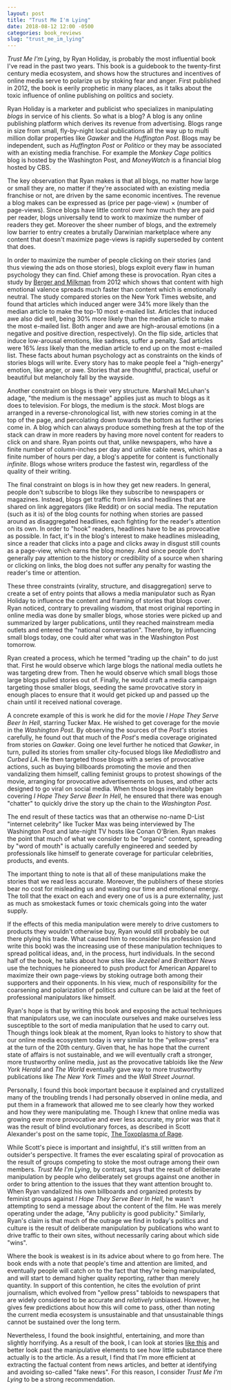 ```yaml
---
layout: post
title: "Trust Me I'm Lying"
date: 2018-08-12 12:00 -0500
categories: book_reviews
slug: "trust_me_im_lying"
---
```


_Trust Me I'm Lying_, by Ryan Holiday, is probably the most influential book I've read in the past two years. This book is a guidebook to the twenty-first century media ecosystem, and shows how the structures and incentives of online media serve to polarize us by stoking fear and anger. First published in 2012, the book is eerily prophetic in many places, as it talks about the toxic influence of online publishing on politics and society.

Ryan Holiday is a marketer and publicist who specializes in manipulating _blogs_ in service of his clients. So what is a blog? A blog is any online publishing platform which derives its revenue from advertising. Blogs range in size from small, fly-by-night local publications all the way up to multi million dollar properties like _Gawker_ and the _Huffington Post_. Blogs may be independent, such as _Huffington Post_ or _Politico_ or they may be associated with an existing media franchise. For example the _Monkey Cage_ politics blog is hosted by the Washington Post, and _MoneyWatch_ is a financial blog hosted by CBS.

The key observation that Ryan makes is that all blogs, no matter how large or small they are, no matter if they're associated with an existing media franchise or not, are driven by the same economic incentives. The revenue a blog makes can be expressed as (price per page-view) × (number of page-views). Since blogs have little control over how much they are paid per reader, blogs universally tend to work to maximize the number of readers they get. Moreover the sheer number of blogs, and the extremely low barrier to entry creates a brutally Darwinian marketplace where any content that doesn't maximize page-views is rapidly superseded by content that does.

In order to maximize the number of people clicking on their stories (and thus viewing the ads on those stories), blogs exploit every flaw in human psychology they can find. Chief among these is provocation. Ryan cites a study by [Berger and Milkman](https://sci-hub.tw/https://doi.org/10.1509/jmr.10.0353) from 2012 which shows that content with high emotional valence spreads much faster than content which is emotionally neutral. The study compared stories on the New York Times website, and found that articles which induced anger were 34% more likely than the median article to make the top-10 most e-mailed list. Articles that induced awe also did well, being 30% more likely than the median article to make the most e-mailed list. Both anger and awe are high-arousal emotions (in a negative and positive direction, respectively). On the flip side, articles that induce low-arousal emotions, like sadness, suffer a penalty. Sad articles were 16% _less_ likely than the median article to end up on the most e-mailed list. These facts about human psychology act as constraints on the kinds of stories blogs will write. Every story has to make people feel a "high-energy" emotion, like anger, or awe. Stories that are thoughtful, practical, useful or beautiful but melancholy fall by the wayside. 

Another constraint on blogs is their very structure. Marshall McLuhan's adage, "the medium is the message" applies just as much to blogs as it does to television. For blogs, the medium is the _stack_. Most blogs are arranged in a reverse-chronological list, with new stories coming in at the top of the page, and percolating down towards the bottom as further stories come in. A blog which can always produce something fresh at the top of the stack can draw in more readers by having more novel content for readers to click on and share. Ryan points out that, unlike newspapers, who have a finite number of column-inches per day and unlike cable news, which has a finite number of hours per day, a blog's appetite for content is functionally _infinite_. Blogs whose writers produce the fastest win, regardless of the quality of their writing.

The final constraint on blogs is in how they get new readers. In general, people don't subscribe to blogs like they subscribe to newspapers or magazines. Instead, blogs get traffic from links and headlines that are shared on link aggregators (like Reddit) or on social media. The reputation (such as it is) of the blog counts for nothing when stories are passed around as disaggregated headlines, each fighting for the reader's attention on its own. In order to "hook" readers, headlines have to be as provocative as possible. In fact, it's in the blog's interest to make headlines misleading, since a reader that clicks into a page and clicks away in disgust still counts as a page-view, which earns the blog money. And since people don't generally pay attention to the history or credibility of a source when sharing or clicking on links, the blog does not suffer any penalty for wasting the reader's time or attention.

These three constraints (virality, structure, and disaggregation) serve to create a set of entry points that allows a media manipulator such as Ryan Holiday to influence the content and framing of stories that blogs cover. Ryan noticed, contrary to prevailing wisdom, that most original reporting in online media was done by smaller blogs, whose stories were picked up and summarized by larger publications, until they reached mainstream media outlets and entered the "national conversation". Therefore, by influencing small blogs today, one could alter what was in the Washington Post tomorrow.

Ryan created a process, which he termed "trading up the chain" to do just that. First he would observe which large blogs the national media outlets he was targeting drew from. Then he would observe which small blogs those large blogs pulled stories out of. Finally, he would craft a media campaign targeting those smaller blogs, seeding the same provocative story in enough places to ensure that it would get picked up and passed up the chain until it received national coverage.

A concrete example of this is work he did for the movie _I Hope They Serve Beer In Hell_, starring Tucker Max. He wished to get coverage for the movie in the _Washington Post_. By observing the sources of the _Post's_ stories carefully, he found out that much of the _Post_'s media coverage originated from stories on _Gawker_. Going one level further he noticed that _Gawker_, in turn, pulled its stories from smaller city-focused blogs like _MediaBistro_ and _Curbed LA_. He then targeted those blogs with a series of provocative actions, such as buying billboards promoting the movie and then vandalizing them himself, calling feminist groups to protest showings of the movie, arranging for provocative advertisements on buses, and other acts designed to go viral on social media. When those blogs inevitably began covering _I Hope They Serve Beer In Hell_, he ensured that there was enough "chatter" to quickly drive the story up the chain to the _Washington Post_.

The end result of these tactics was that an otherwise no-name D-List "internet celebrity" like Tucker Max was being interviewed by The Washington Post and late-night TV hosts like Conan O'Brien. Ryan makes the point that much of what we consider to be "organic" content, spreading by "word of mouth" is actually carefully engineered and seeded by professionals like himself to generate coverage for particular celebrities, products, and events.

The important thing to note is that all of these manipulations make the stories that we read less accurate. Moreover, the publishers of these stories bear no cost for misleading us and wasting our time and emotional energy. The toll that the exact on each and every one of us is a pure externality, just as much as smokestack fumes or toxic chemicals going into the water supply. 

If the effects of this media manipulation were merely to drive customers to products they wouldn't otherwise buy, Ryan would still probably be out there plying his trade. What caused him to reconsider his profession (and write this book) was the increasing use of these manipulation techniques to spread political ideas, and, in the process, hurt individuals. In the second half of the book, he talks about how sites like _Jezebel_ and _Breitbart News_ use the techniques he pioneered to push product for American Apparel to maximize their own page-views by stoking outrage both among their supporters and their opponents. In his view, much of responsibility for the coarsening and polarization of politics and culture can be laid at the feet of professional manipulators like himself. 

Ryan's hope is that by writing this book and exposing the actual techniques that manipulators use, we can inoculate ourselves and make ourselves less susceptible to the sort of media manipulation that he used to carry out. Though things look bleak at the moment, Ryan looks to history to show that our online media ecosystem today is very similar to the "yellow-press" era at the turn of the 20th century. Given that, he has hope that the current state of affairs is not sustainable, and we will eventually craft a stronger, more trustworthy online media, just as the provocative tabloids like the _New York Herald_ and _The World_ eventually gave way to more trustworthy publications like _The New York Times_ and the _Wall Street Journal_.

Personally, I found this book important because it explained and crystallized many of the troubling trends I had personally observed in online media, and put them in a framework that allowed me to see clearly how they worked and how they were manipulating me. Though I knew that online media was growing ever more provocative and ever less accurate, my prior was that it was the result of blind evolutionary forces, as described in Scott Alexander's post on the same topic, [The Toxoplasma of Rage](http://slatestarcodex.com/2014/12/17/the-toxoplasma-of-rage/). 

While Scott's piece is important and insightful, it's still written from an outsider's perspective. It frames the ever escalating spiral of provocation as the result of groups competing to stoke the most outrage among their own members. _Trust Me I'm Lying_, by contrast, says that the result of deliberate manipulation by people who deliberately set groups against one another in order to bring attention to the issues that they want attention brought to. When Ryan vandalized his own billboards and organized protests by feminist groups against _I Hope They Serve Beer In Hell_, he wasn't attempting to send a message about the content of the film. He was merely operating under the adage, "Any publicity is good publicity." Similarly, Ryan's claim is that much of the outrage we find in today's politics and culture is the result of deliberate manipulation by publications who want to drive traffic to their own sites, without necessarily caring about which side "wins".

Where the book is weakest is in its advice about where to go from here. The book ends with a note that people's time and attention are limited, and eventually people will catch on to the fact that they're being manipulated, and will start to demand higher quality reporting, rather than merely quantity. In support of this contention, he cites the evolution of print journalism, which evolved from "yellow press" tabloids to newspapers that are widely considered to be accurate and _relatively_ unbiased. However, he gives few predictions about how this will come to pass, other than noting the current media ecosystem is unsustainable and that unsustainable things cannot be sustained over the long term.

Nevertheless, I found the book insightful, entertaining, and more than slightly horrifying. As a result of the book, I can look at stories [like this](https://bgr.com/2018/07/10/apple-1password-acquisition-deal/) and better look past the manipulative elements to see how little substance there actually is to the article. As a result, I find that I'm more efficient at extracting the factual content from news articles, and better at identifying and avoiding so-called "fake news". For this reason, I consider _Trust Me I'm Lying_ to be a strong recommendation.